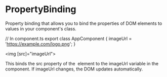 # PropertyBinding


Property binding that allows you to bind the properties of DOM elements to values in your component's class.


// In component.ts
export class AppComponent {
  imageUrl = 'https://example.com/logo.png';
}


<!-- In component.html -->
<img [src]="imageUrl">

This binds the src property of the <img> element to the imageUrl variable in the component. If imageUrl changes, the DOM updates automatically.
